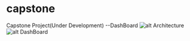 # capstone
Capstone Project(Under Development) --DashBoard
![alt Architecture](/images/capstoneArch "Architecture")
![alt DashBoard](/images/capstoneDash "Sequence")
